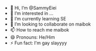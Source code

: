 - 👋 Hi, I’m @SammyEiei
- 👀 I’m interested in ...
- 🌱 I’m currently learning SE
- 💞️ I’m looking to collaborate on maibok
- 📫 How to reach me maibok
- 😄 Pronouns: He/Him
- ⚡ Fun fact: I'm gay slayyyy

<!---
SammyEiei/SammyEiei is a ✨ special ✨ repository because its `README.md` (this file) appears on your GitHub profile.
You can click the Preview link to take a look at your changes.
--->
